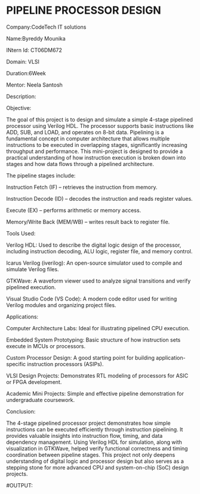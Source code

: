 # PIPELINE PROCESSOR DESIGN

Company:CodeTech IT solutions

Name:Byreddy Mounika

INtern Id: CT06DM672

Domain: VLSI

Duration:6Week

Mentor: Neela Santosh

Description:

Objective:

The goal of this project is to design and simulate a simple 4-stage pipelined processor using Verilog HDL. The processor supports basic instructions like ADD, SUB, and LOAD, and operates on 8-bit data. Pipelining is a fundamental concept in computer architecture that allows multiple instructions to be executed in overlapping stages, significantly increasing throughput and performance. This mini-project is designed to provide a practical understanding of how instruction execution is broken down into stages and how data flows through a pipelined architecture.

The pipeline stages include:

Instruction Fetch (IF) – retrieves the instruction from memory.

Instruction Decode (ID) – decodes the instruction and reads register values.

Execute (EX) – performs arithmetic or memory access.

Memory/Write Back (MEM/WB) – writes result back to register file.


 Tools Used:
 
Verilog HDL: Used to describe the digital logic design of the processor, including instruction decoding, ALU logic, register file, and memory control.

Icarus Verilog (iverilog): An open-source simulator used to compile and simulate Verilog files.

GTKWave: A waveform viewer used to analyze signal transitions and verify pipelined execution.

Visual Studio Code (VS Code): A modern code editor used for writing Verilog modules and organizing project files.

 Applications:
 
Computer Architecture Labs: Ideal for illustrating pipelined CPU execution.

Embedded System Prototyping: Basic structure of how instruction sets execute in MCUs or processors.

Custom Processor Design: A good starting point for building application-specific instruction processors (ASIPs).

VLSI Design Projects: Demonstrates RTL modeling of processors for ASIC or FPGA development.

Academic Mini Projects: Simple and effective pipeline demonstration for undergraduate coursework.

Conclusion:

The 4-stage pipelined processor project demonstrates how simple instructions can be executed efficiently through instruction pipelining. It provides valuable insights into instruction flow, timing, and data dependency management. Using Verilog HDL for simulation, along with visualization in GTKWave, helped verify functional correctness and timing coordination between pipeline stages. This project not only deepens understanding of digital logic and processor design but also serves as a stepping stone for more advanced CPU and system-on-chip (SoC) design projects.

#OUTPUT:




